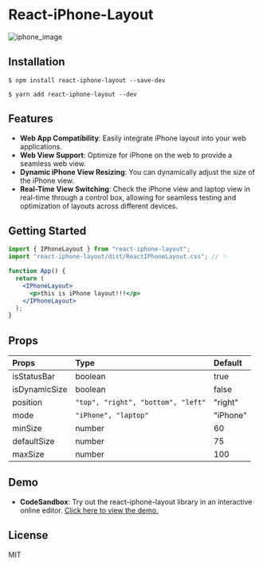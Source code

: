 # React-iPhone-Layout

![iphone_image](https://github.com/BangDori/react-iphone-layout/assets/44726494/9015f4fb-caf3-4c4f-b660-46c9f94c8f81)

## Installation

```shell
$ npm install react-iphone-layout --save-dev

$ yarn add react-iphone-layout --dev
```

## Features

- **Web App Compatibility**: Easily integrate iPhone layout into your web applications.
- **Web View Support**: Optimize for iPhone on the web to provide a seamless web view.
- **Dynamic iPhone View Resizing**: You can dynamically adjust the size of the iPhone view.
- **Real-Time View Switching**: Check the iPhone view and laptop view in real-time through a control box, allowing for seamless testing and optimization of layouts across different devices.

## Getting Started

```jsx
import { IPhoneLayout } from "react-iphone-layout";
import "react-iphone-layout/dist/ReactIPhoneLayout.css"; // ✨

function App() {
  return (
    <IPhoneLayout>
      <p>this is iPhone layout!!!</p>
    </IPhoneLayout>
  );
}
```

## Props

| **Props**     | **Type**                           | **Default** |
| :------------ | :--------------------------------- | :---------- |
| isStatusBar   | boolean                            | true        |
| isDynamicSize | boolean                            | false       |
| position      | `"top", "right", "bottom", "left"` | "right"     |
| mode          | `"iPhone", "laptop"`               | "iPhone"    |
| minSize       | number                             | 60          |
| defaultSize   | number                             | 75          |
| maxSize       | number                             | 100         |

## Demo

- **CodeSandbox**: Try out the react-iphone-layout library in an interactive online editor. [Click here to view the demo.](https://codesandbox.io/p/devbox/react-iphone-layout-y3mcl7)

## License

MIT
